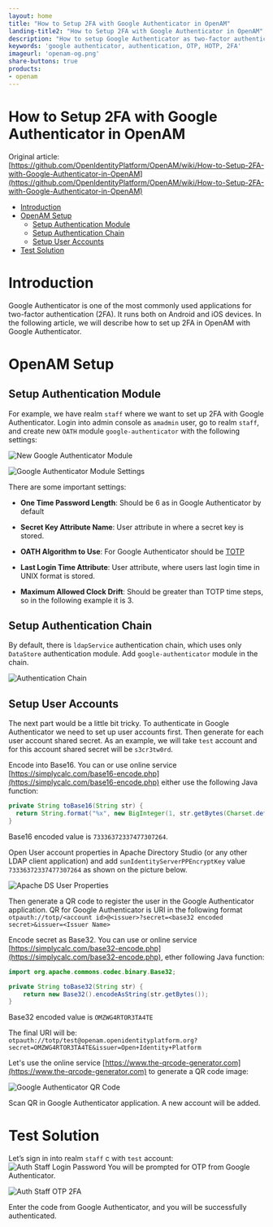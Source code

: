 ```yaml
---
layout: home
title: "How to Setup 2FA with Google Authenticator in OpenAM"
landing-title2: "How to Setup 2FA with Google Authenticator in OpenAM"
description: "How to setup Google Authenticator as two-factor authentication (2FA) in OpenAM"
keywords: 'google authenticator, authentication, OTP, HOTP, 2FA'
imageurl: 'openam-og.png'
share-buttons: true
products: 
- openam
---
```

<h1>How to Setup 2FA with Google Authenticator in OpenAM</h1>

Original article: [https://github.com/OpenIdentityPlatform/OpenAM/wiki/How-to-Setup-2FA-with-Google-Authenticator-in-OpenAM](https://github.com/OpenIdentityPlatform/OpenAM/wiki/How-to-Setup-2FA-with-Google-Authenticator-in-OpenAM)


- [Introduction](#introduction)
- [OpenAM Setup](#openam-setup)
  * [Setup Authentication Module](#setup-authentication-module)
  * [Setup Authentication Chain](#setup-authentication-chain)
  * [Setup User Accounts](#setup-user-accounts)
- [Test Solution](#test-solution)

# Introduction
Google Authenticator is one of the most commonly used applications for two-factor authentication (2FA). It runs both on Android and iOS devices.  In the following article, we will describe how to set up 2FA in OpenAM with Google Authenticator.

# OpenAM Setup
## Setup Authentication Module
For example, we have realm `staff` where we want to set up 2FA with Google Authenticator. Login into admin console as `amadmin` user, go to realm `staff`, and create new `OATH` module `google-authenticator` with the following settings:

![New Google Authenticator Module](/assets/img/google-authenticator/new-google-authenticator-module.png)

![Google Authenticator Module Settings](/assets/img/google-authenticator/google-authenticator-module-settings.png)

There are some important settings:
* **One Time Password Length**: Should be 6 as in Google Authenticator by default
* **Secret Key Attribute Name**: User attribute in where a secret key is stored.
* **OATH Algorithm to Use**: For Google Authenticator should be [TOTP](https://tools.ietf.org/html/rfc6238)
* **Last Login Time Attribute**: User attribute, where users last login time in UNIX format is stored.

* **Maximum Allowed Clock Drift**: Should be greater than TOTP time steps, so in the following example it is 3.

## Setup Authentication Chain
By default, there is `ldapService` authentication chain, which uses only `DataStore` authentication module. Add `google-authenticator` module in the chain.

![Authentication Chain](/assets/img/google-authenticator/authentication-chain.png)

## Setup User Accounts
The next part would be a little bit tricky. To authenticate in Google Authenticator we need to set up user accounts first. Then generate for each user account shared secret. As an example, we will take `test` account and for this account shared secret will be `s3cr3tw0rd`.

Encode into Base16. You can or use online service [https://simplycalc.com/base16-encode.php](https://simplycalc.com/base16-encode.php) either use the following Java function:

```java
private String toBase16(String str) {
  return String.format("%x", new BigInteger(1, str.getBytes(Charset.defaultCharset())));
}
```
Base16 encoded value is `73336372337477307264`.

Open User account properties in Apache Directory Studio (or any other LDAP client application) and add `sunIdentityServerPPEncryptKey` value `73336372337477307264` as shown on the picture below.

![Apache DS User Properties](/assets/img/google-authenticator/apache-ds-user-properties.png)

Then generate a QR code to register the user in the Google Authenticator application. QR for Google Authenticator is URI in the following format `otpauth://totp/<account id>@<issuer>?secret=<base32 encoded secret>&issuer=<Issuer Name>`

Encode secret as Base32. You can use or online service [https://simplycalc.com/base32-encode.php](https://simplycalc.com/base32-encode.php), ether following Java function:

```java
import org.apache.commons.codec.binary.Base32;

private String toBase32(String str) {
	return new Base32().encodeAsString(str.getBytes());
}
```
Base32 encoded value is `OMZWG4RTOR3TA4TE`

The final URI will be:
`otpauth://totp/test@openam.openidentityplatform.org?secret=OMZWG4RTOR3TA4TE&issuer=Open+Identity+Platform`

Let's use the online service [https://www.the-qrcode-generator.com](https://www.the-qrcode-generator.com) to generate a QR code image:

![Google Authenticator QR Code](/assets/img/google-authenticator/qr-code.png)

Scan QR in Google Authenticator application. A new account will be added.

# Test Solution
Let’s sign in into realm `staff` с with `test` account:
![Auth Staff Login Password](/assets/img/google-authenticator/auth-staff-login-password.png)
You will be prompted for OTP from Google Authenticator.

![Auth Staff OTP 2FA](/assets/img/google-authenticator/login-staff-otp.png)

Enter the code from Google Authenticator, and you will be successfully authenticated.
